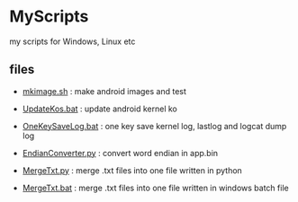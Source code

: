# MyScripts
my scripts for Windows, Linux etc

## files
* [mkimage.sh](/mkimage.sh) : make android images and test

* [UpdateKos.bat](/UpdateKos.bat) : update android kernel ko

* [OneKeySaveLog.bat](/OneKeySaveLog.bat) : one key save kernel log, lastlog and logcat dump log

* [EndianConverter.py](/EndianConverter.py) : convert word endian in app.bin

* [MergeTxt.py](/MergeTxt.py) : merge .txt files into one file written in python 

* [MergeTxt.bat](/MergeTxt.bat) : merge .txt files into one file written in windows batch file


